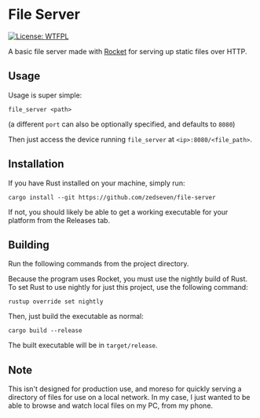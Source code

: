 # File Server
[![License: WTFPL](https://img.shields.io/badge/license-WTFPL-blue.svg)](http://www.wtfpl.net/about/)

A basic file server made with [Rocket](https://rocket.rs/) for serving up static files over HTTP.

## Usage
Usage is super simple:
```
file_server <path>
```
(a different `port` can also be optionally specified, and defaults to `8080`)

Then just access the device running `file_server` at `<ip>:8080/<file_path>`.

## Installation
If you have Rust installed on your machine, simply run:
```
cargo install --git https://github.com/zedseven/file-server
```

If not, you should likely be able to get a working executable for your platform from the Releases tab.

## Building
Run the following commands from the project directory.

Because the program uses Rocket, you must use the nightly build of Rust. To set Rust to use nightly for just this project,
use the following command:
```
rustup override set nightly
```
Then, just build the executable as normal:
```
cargo build --release
```
The built executable will be in `target/release`.

## Note
This isn't designed for production use, and moreso for quickly serving a directory of files for use on a local network.
In my case, I just wanted to be able to browse and watch local files on my PC, from my phone.
